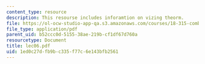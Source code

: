 ```yaml
---
content_type: resource
description: This resourse includes inforamtion on vizing theorm.
file: https://ol-ocw-studio-app-qa.s3.amazonaws.com/courses/18-315-combinatorial-theory-introduction-to-graph-theory-extremal-and-enumerative-combinatorics-spring-2005/1ed0c27dfb9bc335f77c6e143bfb2561_lec06.pdf
file_type: application/pdf
parent_uid: b52ccc0d-5155-38ae-219b-cf1df67d760a
resourcetype: Document
title: lec06.pdf
uid: 1ed0c27d-fb9b-c335-f77c-6e143bfb2561
---
```

